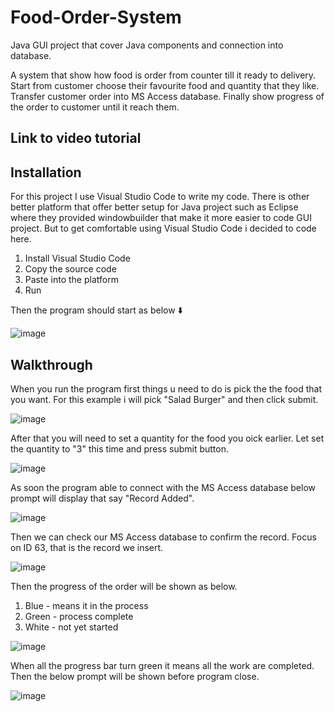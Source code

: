 # Food-Order-System

Java GUI project that cover Java components and connection into database.

A system that show how food is order from counter till it ready to delivery. Start from customer choose their favourite food
and quantity that they like. Transfer customer order into MS Access database. Finally show progress of the order to customer until 
it reach them.

## Link to video tutorial

## Installation

For this project I use Visual Studio Code to write my code. There is other better platform that offer better setup for 
Java project such as Eclipse where they provided windowbuilder that make it more easier to code GUI project. But to get 
comfortable using Visual Studio Code i decided to code here.

1.  Install Visual Studio Code
2.  Copy the source code
3.  Paste into the platform 
4.  Run

Then the program should start as below ⬇️

![image](https://user-images.githubusercontent.com/92250985/202934734-4562edd0-5213-4fab-8c3d-e6a0de62bd93.png)

## Walkthrough

When you run the program first things u need to do is pick the the food that you want. For this example i will pick
"Salad Burger" and then click submit.

![image](https://user-images.githubusercontent.com/92250985/202935477-aa8b4519-693e-4798-92a0-f1d9e3dbd38a.png)

After that you will need to set a quantity for the food you oick earlier. Let set the quantity to "3" this time and press
submit button.

![image](https://user-images.githubusercontent.com/92250985/202935629-8ac4f0bd-0d54-4a7b-8b21-e42fc9ee2ca4.png)

As soon the program able to connect with the MS Access database below prompt will display that say "Record Added".

![image](https://user-images.githubusercontent.com/92250985/202935944-14f5c046-5c9e-4a18-b1bd-c7b2543e9406.png)

Then we can check our MS Access database to confirm the record. Focus on ID 63, that is the record we insert.

![image](https://user-images.githubusercontent.com/92250985/202936032-403e42ab-5e77-4655-a3a3-24b57af97ba5.png)

Then the progress of the order will be shown as below.

1.  Blue - means it in the process
2.  Green - process complete
3.  White - not yet started

![image](https://user-images.githubusercontent.com/92250985/202936065-3a2ea04b-45e8-4d63-98e0-35d8002420a3.png)

When all the progress bar turn green it means all the work are completed. Then the below prompt will be shown before program close.

![image](https://user-images.githubusercontent.com/92250985/202936143-da09d60c-581b-4429-bc57-a422b5872323.png)













